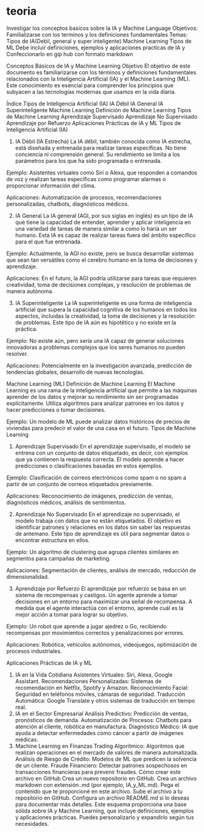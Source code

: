 # teoria
Investigar los conceptos basicos sobre la IA y Machine Language
Objetivos: Familializarse con los terminos  y los definiciones fundamentales
Temas:
Tipos de IA(Debil, general y super inteligente)
Machine Learning
Tipos de ML
Debe incluir definiciones, ejemplos y aplicaciones practicas de IA y 
Confeccionarlo en gip hub con formato markdown

Conceptos Básicos de IA y Machine Learning
Objetivo
El objetivo de este documento es familiarizarse con los términos y definiciones fundamentales relacionados con la Inteligencia Artificial (IA) y el Machine Learning (ML). Este conocimiento es esencial para comprender los principios que subyacen a las tecnologías modernas que usamos en la vida diaria.

Índice
Tipos de Inteligencia Artificial (IA)
IA Débil
IA General
IA Superinteligente
Machine Learning
Definición de Machine Learning
Tipos de Machine Learning
Aprendizaje Supervisado
Aprendizaje No Supervisado
Aprendizaje por Refuerzo
Aplicaciones Prácticas de IA y ML
Tipos de Inteligencia Artificial (IA)
1. IA Débil (IA Estrecha)
La IA débil, también conocida como IA estrecha, está diseñada y entrenada para realizar tareas específicas. No tiene conciencia ni comprensión general. Su rendimiento se limita a los parámetros para los que ha sido programada o entrenada.

Ejemplo: Asistentes virtuales como Siri o Alexa, que responden a comandos de voz y realizan tareas específicas como programar alarmas o proporcionar información del clima.

Aplicaciones: Automatización de procesos, recomendaciones personalizadas, chatbots, diagnósticos médicos.

2. IA General
La IA general (AGI, por sus siglas en inglés) es un tipo de IA que tiene la capacidad de entender, aprender y aplicar inteligencia en una variedad de tareas de manera similar a como lo haría un ser humano. Esta IA es capaz de realizar tareas fuera del ámbito específico para el que fue entrenada.

Ejemplo: Actualmente, la AGI no existe, pero se busca desarrollar sistemas que sean tan versátiles como el cerebro humano en la toma de decisiones y aprendizaje.

Aplicaciones: En el futuro, la AGI podría utilizarse para tareas que requieren creatividad, toma de decisiones complejas, y resolución de problemas de manera autónoma.

3. IA Superinteligente
La IA superinteligente es una forma de inteligencia artificial que supera la capacidad cognitiva de los humanos en todos los aspectos, incluidas la creatividad, la toma de decisiones y la resolución de problemas. Este tipo de IA aún es hipotético y no existe en la práctica.

Ejemplo: No existe aún, pero sería una IA capaz de generar soluciones innovadoras a problemas complejos que los seres humanos no pueden resolver.

Aplicaciones: Potencialmente en la investigación avanzada, predicción de tendencias globales, desarrollo de nuevas tecnologías.

Machine Learning (ML)
Definición de Machine Learning
El Machine Learning es una rama de la inteligencia artificial que permite a las máquinas aprender de los datos y mejorar su rendimiento sin ser programadas explícitamente. Utiliza algoritmos para analizar patrones en los datos y hacer predicciones o tomar decisiones.

Ejemplo: Un modelo de ML puede analizar datos históricos de precios de viviendas para predecir el valor de una casa en el futuro.
Tipos de Machine Learning
1. Aprendizaje Supervisado
En el aprendizaje supervisado, el modelo se entrena con un conjunto de datos etiquetado, es decir, con ejemplos que ya contienen la respuesta correcta. El modelo aprende a hacer predicciones o clasificaciones basadas en estos ejemplos.

Ejemplo: Clasificación de correos electrónicos como spam o no spam a partir de un conjunto de correos etiquetados previamente.

Aplicaciones: Reconocimiento de imágenes, predicción de ventas, diagnósticos médicos, análisis de sentimientos.

2. Aprendizaje No Supervisado
En el aprendizaje no supervisado, el modelo trabaja con datos que no están etiquetados. El objetivo es identificar patrones y relaciones en los datos sin saber las respuestas de antemano. Este tipo de aprendizaje es útil para segmentar datos o encontrar estructura en ellos.

Ejemplo: Un algoritmo de clustering que agrupa clientes similares en segmentos para campañas de marketing.

Aplicaciones: Segmentación de clientes, análisis de mercado, reducción de dimensionalidad.

3. Aprendizaje por Refuerzo
El aprendizaje por refuerzo se basa en un sistema de recompensas y castigos. Un agente aprende a tomar decisiones en un entorno para maximizar una señal de recompensa. A medida que el agente interactúa con el entorno, aprende cuál es la mejor acción a tomar para lograr su objetivo.

Ejemplo: Un robot que aprende a jugar ajedrez o Go, recibiendo recompensas por movimientos correctos y penalizaciones por errores.

Aplicaciones: Robótica, vehículos autónomos, videojuegos, optimización de procesos industriales.

Aplicaciones Prácticas de IA y ML
1. IA en la Vida Cotidiana
Asistentes Virtuales: Siri, Alexa, Google Assistant.
Recomendaciones Personalizadas: Sistemas de recomendación en Netflix, Spotify y Amazon.
Reconocimiento Facial: Seguridad en teléfonos móviles, cámaras de seguridad.
Traducción Automática: Google Translate y otros sistemas de traducción en tiempo real.
2. IA en el Sector Empresarial
Análisis Predictivo: Predicción de ventas, pronósticos de demanda.
Automatización de Procesos: Chatbots para atención al cliente, robótica en manufactura.
Diagnóstico Médico: IA que ayuda a detectar enfermedades como cáncer a partir de imágenes médicas.
3. Machine Learning en Finanzas
Trading Algorítmico: Algoritmos que realizan operaciones en el mercado de valores de manera automatizada.
Análisis de Riesgo de Crédito: Modelos de ML que predicen la solvencia de un cliente.
Fraude Financiero: Detectar patrones sospechosos en transacciones financieras para prevenir fraudes.
Cómo crear este archivo en GitHub
Crea un nuevo repositorio en GitHub.
Crea un archivo markdown con extensión .md (por ejemplo, IA_y_ML.md).
Pega el contenido que te proporcioné en este archivo.
Sube el archivo a tu repositorio en GitHub.
Configura un archivo README.md si lo deseas para documentar más detalles.
Este esquema proporciona una base sólida sobre IA y Machine Learning, que incluye definiciones, ejemplos y aplicaciones prácticas. Puedes personalizarlo y expandirlo según tus necesidades.
